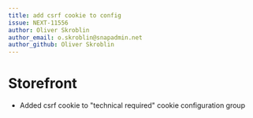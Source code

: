 ```yaml
---
title: add csrf cookie to config
issue: NEXT-11556
author: Oliver Skroblin
author_email: o.skroblin@snapadmin.net 
author_github: Oliver Skroblin
---
```

# Storefront
* Added csrf cookie to "technical required" cookie configuration group  
